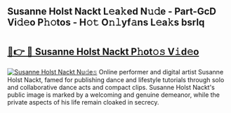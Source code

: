 ## Susanne Holst Nackt L𝚎a𝚔ed N𝚞𝚍e - Part-GcD Vi𝚍𝚎o P𝚑𝚘tos - H𝚘𝚝 O𝚗𝚕yf𝚊ns L𝚎a𝚔s bsrIq

# <h2><a href="http://kfb015i.oniu.top/?m=Susanne+Holst+Nackt">🔗👉 🔴 Susanne Holst Nackt P𝚑ot𝚘𝚜 V𝚒d𝚎o</a></h2>

[![Susanne Holst Nackt Nu𝚍e𝚜](https://i.imgur.com/0qMVB7G.gif)](http://kfb015i.oniu.top/?m=Susanne+Holst+Nackt)
Online performer and digital artist Susanne Holst Nackt, famed for publishing dance and lifestyle tutorials through solo and collaborative dance acts and compact clips. Susanne Holst Nackt's public image is marked by a welcoming and genuine demeanor, while the private aspects of his life remain cloaked in secrecy.  
